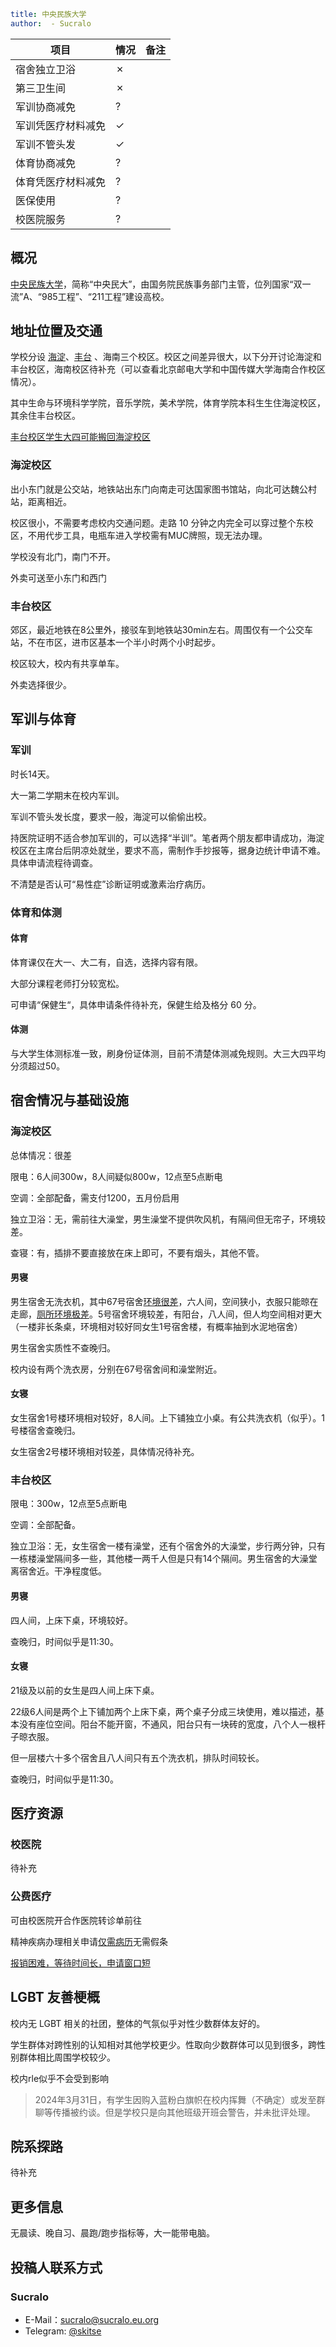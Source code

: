 ```yaml
title: 中央民族大学
author:  - Sucralo
```

| 项目  | 情况  | 备注  |
| --- | --- | --- |
| 宿舍独立卫浴 | ✗   |     |
| 第三卫生间 | ✗   |     |
| 军训协商减免 | ?   |     |
| 军训凭医疗材料减免 | ✓   |     |
| 军训不管头发 | ✓   |     |
| 体育协商减免 | ?   |     |
| 体育凭医疗材料减免 | ?   |     |
| 医保使用 | ?   |     |
| 校医院服务 | ?   |     |

## 概况

[中央民族大学](https://www.muc.edu.cn/)，简称“中央民大”，由国务院民族事务部门主管，位列国家“双一流”A、“985工程”、“211工程”建设高校。

## 地址位置及交通

学校分设 [海淀](https://www.amap.com/place/B000A761D9)、[丰台](https://www.amap.com/place/B0FFIDGQXD) 、海南三个校区。校区之间差异很大，以下分开讨论海淀和丰台校区，海南校区待补充（可以查看北京邮电大学和中国传媒大学海南合作校区情况）。

其中生命与环境科学学院，音乐学院，美术学院，体育学院本科生生住海淀校区，其余住丰台校区。

<u>丰台校区学生大四可能搬回海淀校区</u>

### 海淀校区

出小东门就是公交站，地铁站出东门向南走可达国家图书馆站，向北可达魏公村站，距离相近。

校区很小，不需要考虑校内交通问题。走路 10 分钟之内完全可以穿过整个东校区，不用代步工具，电瓶车进入学校需有MUC牌照，现无法办理。

学校没有北门，南门不开。

外卖可送至小东门和西门

### 丰台校区

郊区，最近地铁在8公里外，接驳车到地铁站30min左右。周围仅有一个公交车站，不在市区，进市区基本一个半小时两个小时起步。

校区较大，校内有共享单车。

外卖选择很少。

## 军训与体育

### 军训

时长14天。

大一第二学期末在校内军训。

军训不管头发长度，要求一般，海淀可以偷偷出校。

持医院证明不适合参加军训的，可以选择“半训”。笔者两个朋友都申请成功，海淀校区在主席台后阴凉处就坐，要求不高，需制作手抄报等，据身边统计申请不难。具体申请流程待调查。

不清楚是否认可“易性症”诊断证明或激素治疗病历。

### 体育和体测

#### 体育

体育课仅在大一、大二有，自选，选择内容有限。

大部分课程老师打分较宽松。

可申请“保健生“，具体申请条件待补充，保健生给及格分 60 分。

#### 体测

与大学生体测标准一致，刷身份证体测，目前不清楚体测减免规则。大三大四平均分须超过50。

## 宿舍情况与基础设施

### 海淀校区

总体情况：很差

限电：6人间300w，8人间疑似800w，12点至5点断电

空调：全部配备，需支付1200，五月份启用

独立卫浴：无，需前往大澡堂，男生澡堂不提供吹风机，有隔间但无帘子，环境较差。

查寝：有，插排不要直接放在床上即可，不要有烟头，其他不管。

#### 男寝

男生宿舍无洗衣机，其中67号宿舍<u>环境很差</u>，六人间，空间狭小，衣服只能晾在走廊，<u>厕所环境极差</u>。5号宿舍环境较差，有阳台，八人间，但人均空间相对更大（一楼非长条桌，环境相对较好同女生1号宿舍楼，有概率抽到水泥地宿舍）

男生宿舍实质性不查晚归。

校内设有两个洗衣房，分别在67号宿舍间和澡堂附近。

#### 女寝

女生宿舍1号楼环境相对较好，8人间。上下铺独立小桌。有公共洗衣机（似乎）。1号楼宿舍查晚归。

女生宿舍2号楼环境相对较差，具体情况待补充。

### 丰台校区

限电：300w，12点至5点断电

空调：全部配备。

独立卫浴：无，女生宿舍一楼有澡堂，还有个宿舍外的大澡堂，步行两分钟，只有一栋楼澡堂隔间多一些，其他楼一两千人但是只有14个隔间。男生宿舍的大澡堂离宿舍近。干净程度低。

#### 男寝

四人间，上床下桌，环境较好。

查晚归，时间似乎是11:30。

#### 女寝

21级及以前的女生是四人间上床下桌。

22级6人间是两个上下铺加两个上床下桌，两个桌子分成三块使用，难以描述，基本没有座位空间。阳台不能开窗，不通风，阳台只有一块砖的宽度，八个人一根杆子晾衣服。

但一层楼六十多个宿舍且八人间只有五个洗衣机，排队时间较长。

查晚归，时间似乎是11:30。

## 医疗资源

### 校医院

待补充

### 公费医疗

可由校医院开合作医院转诊单前往

精神疾病办理相关申请<u>仅需病历</u>无需假条

<u>报销困难，等待时间长，申请窗口短</u>

## LGBT 友善梗概

校内无 LGBT 相关的社团，整体的气氛似乎对性少数群体友好的。

学生群体对跨性别的认知相对其他学校更少。性取向少数群体可以见到很多，跨性别群体相比周围学校较少。

校内rle似乎不会受到影响

> 2024年3月31日，有学生因购入蓝粉白旗帜在校内挥舞（不确定）或发至群聊等传播被约谈。但是学校只是向其他班级开班会警告，并未批评处理。

## 院系探路

待补充

## 更多信息

无晨读、晚自习、晨跑/跑步指标等，大一能带电脑。

## 投稿人联系方式

### Sucralo

- E-Mail：[sucralo@sucralo.eu.org](mailto:sucralo@sucralo.eu.org)
- Telegram: [@skitse](https://t.me/skitse)

<!-- ## 署名与联系方式 -->
